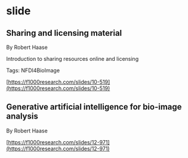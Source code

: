 # slide
## Sharing and licensing material
By Robert Haase



Introduction to sharing resources online and licensing

Tags: NFDI4BioImage

[https://f1000research.com/slides/10-519](https://f1000research.com/slides/10-519)

## Generative artificial intelligence for bio-image analysis
By Robert Haase



[https://f1000research.com/slides/12-971](https://f1000research.com/slides/12-971)

